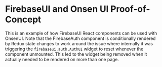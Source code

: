 # FirebaseUI and Onsen UI Proof-of-Concept

This is an example of how FirebaseUI React components can be used with OnsenUI. Note that the FirebaseAuth component is conditionally rendered by Redux state changes to work around the issue where internally it was triggering the `firebaseui.auth.AuthUI` widget to reset whenever the component unmounted. This led to the widget being removed when it actually needed to be rendered on more than one page.